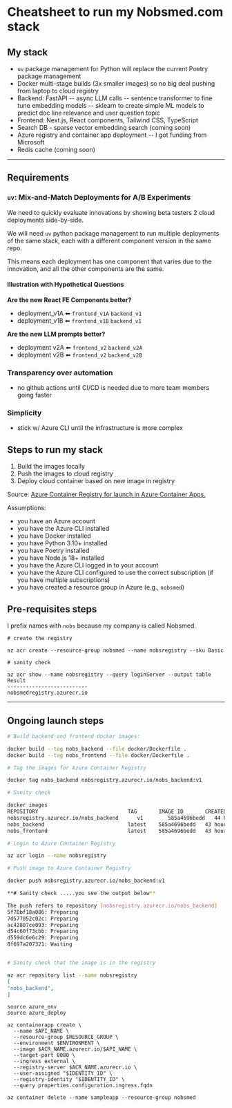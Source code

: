 # Cheatsheet to run my Nobsmed.com stack

## My stack

-   `uv` package management for Python will replace the current Poetry package management
-   Docker multi-stage builds (3x smaller images) so no big deal pushing from laptop to cloud registry
-   Backend: FastAPI
    -- async LLM calls
    -- sentence transformer to fine tune embedding models
    -- sklearn to create simple ML models to predict doc line relevance and user question topic
-   Frontend: Next.js, React components, Tailwind CSS, TypeScript
-   Search DB - sparse vector embedding search (coming soon)
-   Azure registry and container app deployment -- I got funding from Microsoft
-   Redis cache (coming soon)

---

## Requirements

### `uv`: Mix-and-Match Deployments for A/B Experiments

We need to quickly evaluate innovations by showing beta testers 2 cloud deployments side-by-side.

We will need `uv` python package management to run multiple deployments of the same stack, each with a different component version in the same repo.

This means each deployment has one component that varies due to the innovation, and all the other components are the same.

#### Illustration with Hypothetical Questions

**Are the new React FE Components better?**

-   deployment_v1A &#x2B05; `frontend_v1A` `backend_v1`
-   deployment_v1B &#x2B05; `frontend_v1B` `backend_v1`

**Are the new LLM prompts better?**

-   deployment v2A &#x2B05; `frontend_v2` `backend_v2A`
-   deployment v2B &#x2B05; `frontend_v2` `backend_v2B`

### Transparency over automation

-   no github actions until CI/CD is needed due to more team members going faster

### Simplicity

-   stick w/ Azure CLI until the infrastructure is more complex

## Steps to run my stack

1. Build the images locally
2. Push the images to cloud registry
3. Deploy cloud container based on new image in registry

Source: [Azure Container Registry for launch in Azure Container Apps.](https://learn.microsoft.com/en-us/azure/container-instances/container-instances-tutorial-prepare-acr#create-azure-container-registry)

Assumptions:

-   you have an Azure account
-   you have the Azure CLI installed
-   you have Docker installed
-   you have Python 3.10+ installed
-   you have Poetry installed
-   you have Node.js 18+ installed
-   you have the Azure CLI logged in to your account
-   you have the Azure CLI configured to use the correct subscription (if you have multiple subscriptions)
-   you have created a resource group in Azure (e.g., `nobsmed`)

## Pre-requisites steps

I prefix names with `nobs` because my company is called Nobsmed.

```console
# create the registry

az acr create --resource-group nobsmed --name nobsregistry --sku Basic

# sanity check

az acr show --name nobsregistry --query loginServer --output table
Result
--------------------------
nobsmedregistry.azurecr.io
```

---

## Ongoing launch steps

```bash
# Build backend and frontend docker images:

docker build --tag nobs_backend --file docker/Dockerfile .
docker build --tag nobs_frontend --file docker/Dockerfile .

# Tag the images for Azure Container Registry

docker tag nobs_backend nobsregistry.azurecr.io/nobs_backend:v1

# Sanity check

docker images
REPOSITORY                             TAG       IMAGE ID       CREATED        SIZE
nobsregistry.azurecr.io/nobs_backend      v1        585a4696bedd   44 hours ago   197MB
nobs_backend                           latest    585a4696bedd   43 hours ago   197MB
nobs_frontend                          latest    585a4696bedd   43 hours ago   197MB

# Login to Azure Container Registry

az acr login --name nobsregistry

# Push image to Azure Container Registry

docker push nobsregistry.azurecr.io/nobs_backend:v1

**# Sanity check .....you see the output below**

The push refers to repository [nobsregistry.azurecr.io/nobs_backend]
5f70bf18a086: Preparing
7d577052c02c: Preparing
ac42807ce093: Preparing
d54c60f73cbb: Preparing
d559dc6e6c29: Preparing
8f697a207321: Waiting


# Sanity check that the image is in the registry

az acr repository list --name nobsregistry
[
"nobs_backend",
]
```

```console
source azure_env
source azure_deploy

az containerapp create \
  --name $API_NAME \
  --resource-group $RESOURCE_GROUP \
  --environment $ENVIRONMENT \
  --image $ACR_NAME.azurecr.io/$API_NAME \
  --target-port 8080 \
  --ingress external \
  --registry-server $ACR_NAME.azurecr.io \
  --user-assigned "$IDENTITY_ID" \
  --registry-identity "$IDENTITY_ID" \
  --query properties.configuration.ingress.fqdn

az container delete --name sampleapp --resource-group nobsmed
```
